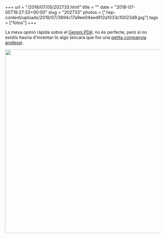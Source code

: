 +++
url = "/2018/07/05/202733.html"
title = ""
date = "2018-07-05T19:27:33+00:00"
slug = "202733"
photos = ["/wp-content/uploads/2018/07/3894c17a9ee04eed912a1033c10023d9.jpg"]
tags = ["fotos"]
+++

La meva opinió ràpida sobre el [Gemini PDA](https://en.wikipedia.org/wiki/Gemini_(PDA)): no és perfecte, però si no existís hauria d’inventar-lo algú (encara que fos una [petita companyia anglesa](https://www.planetcom.co.uk/)).

<img src="/wp-content/uploads/2018/07/3894c17a9ee04eed912a1033c10023d9.jpg" width="600" height="600" />
